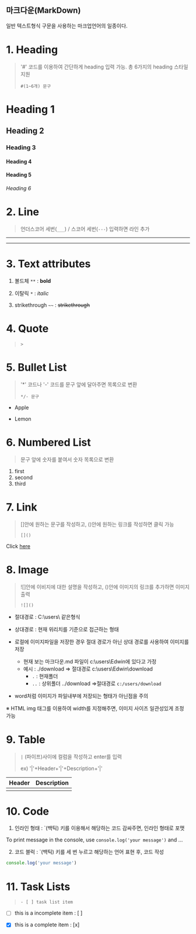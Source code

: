 ## 마크다운(MarkDown)

일반 텍스트형식 구문을 사용하는 마크업언어의 일종이다.



# 1. Heading

> '#' 코드를 이용하여 간단하게 heading 입력 가능. 총 6가지의 heading 스타일 지원
>
> `#(1~6개) 문구`

# Heading 1

## Heading 2

### Heading 3

#### Heading 4

#### Heading 5

###### Heading 6



# 2. Line

> 언더스코어 세번(`___`) / 스코어 세번(`---`) 입력하면 라인 추가

___

---



# 3. Text attributes

1) 볼드체 `**` : **bold**

2) 이탈릭 `*` : *italic*

3) strikethrough `~~` : ~~strikethrough~~



# 4. Quote

> `>`



# 5. Bullet List

> '*' 코드나 '-' 코드를 문구 앞에 달아주면 목록으로 변환
>
> `*/- 문구`

* Apple

- Lemon



# 6. Numbered List

> 문구 앞에 숫자를 붙여서 숫자 목록으로 변환

1. first
2. second
3. third



# 7. Link

> []안에 원하는 문구를 작성하고, ()안에 원하는 링크를 작성하면 클릭 가능
>
> `[]()`

Click [here](https://github.com/Gyeong-Yeon)



# 8. Image

> ![]안에 이비지에 대한 설명을 작성하고, ()안에 이미지의 링크를 추가하면 이미지 출력
>
> `![]()`

- 절대경로 : C:\users\ 같은형식
- 상대경로 : 현재 위리치를 기준으로 접근하는 형태
- 로컬에 이미지파일을 저장한 경우 절대 경로가 아닌 상대 경로를 사용하여 이미지를 저장
  - 현재 보는 마크다운.md 파일이 c:\users\Edwin에 있다고 가정
  - 예시 : ./download => 절대경로 c:\users\Edwin\download
    - `.` : 현재폴더
    - `..` : 상위폴더 ../download =>절대경로 `c:/users/download`

- word처럼 이미지가 파일내부에 저장되는 형태가 아닌점을 주의

※ HTML img 태그를 이용하여 width를 지정해주면, 이미지 사이즈 일관성있게 조정 가능



# 9. Table

> `|` (파이프)사이에 컬럼을 작성하고 enter를 입력
>
> ex) '|'+Header+'|'+Description+'|'

| Header | Description |
| ------ | ----------- |
|        |             |



# 10. Code

1) 인라인 형태 : `(백틱) 키를 이용해서 해당하는 코드 감싸주면, 인라인 형태로 포맷

To print message in the console, use `console.log('your message')` and ...

2) 코드 블럭 : `(백틱) 키를 세 번 누르고 해당하는 언어 표현 후, 코드 작성

```javascript
console.log('your message')
```



# 11.  Task Lists

> `- [ ] task list item`

- [ ] this is a incomplete item : [ ]

- [x] this is a complete item : [x]



